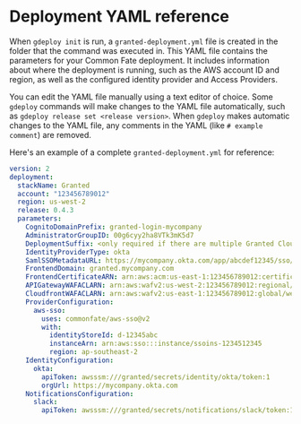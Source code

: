 # Deployment YAML reference

When `gdeploy init` is run, a `granted-deployment.yml` file is created in the folder that the command was executed in. This YAML file contains the parameters for your Common Fate deployment. It includes information about where the deployment is running, such as the AWS account ID and region, as well as the configured identity provider and Access Providers.

You can edit the YAML file manually using a text editor of choice. Some `gdeploy` commands will make changes to the YAML file automatically, such as `gdeploy release set <release version>`. When `gdeploy` makes automatic changes to the YAML file, any comments in the YAML (like `# example comment`) are removed.

Here's an example of a complete `granted-deployment.yml` for reference:

```yaml
version: 2
deployment:
  stackName: Granted
  account: "123456789012"
  region: us-west-2
  release: 0.4.3
  parameters:
    CognitoDomainPrefix: granted-login-mycompany
    AdministratorGroupID: 00g6cyy2ha8VTk3mK5d7
    DeploymentSuffix: <only required if there are multiple Granted CloudFormation stacks deployed to the same AWS account>
    IdentityProviderType: okta
    SamlSSOMetadataURL: https://mycompany.okta.com/app/abcdef12345/sso/saml/metadata
    FrontendDomain: granted.mycompany.com
    FrontendCertificateARN: arn:aws:acm:us-east-1:123456789012:certificate/12345-12345-12345-12345-12345
    APIGatewayWAFACLARN: arn:aws:wafv2:us-west-2:123456789012:regional/webacl/acl-name/d34e51bd-df7f-41a3-93d1-4735efb5af4c
    CloudfrontWAFACLARN: arn:aws:wafv2:us-east-1:123456789012:global/webacl/cloudfront-acl-name/ebdf717e-7d52-458f-ab78-caa45b2d7b57
    ProviderConfiguration:
      aws-sso:
        uses: commonfate/aws-sso@v2
        with:
          identityStoreId: d-12345abc
          instanceArn: arn:aws:sso:::instance/ssoins-1234512345
          region: ap-southeast-2
    IdentityConfiguration:
      okta:
        apiToken: awsssm:///granted/secrets/identity/okta/token:1
        orgUrl: https://mycompany.okta.com
    NotificationsConfiguration:
      slack:
        apiToken: awsssm:///granted/secrets/notifications/slack/token:1
```
